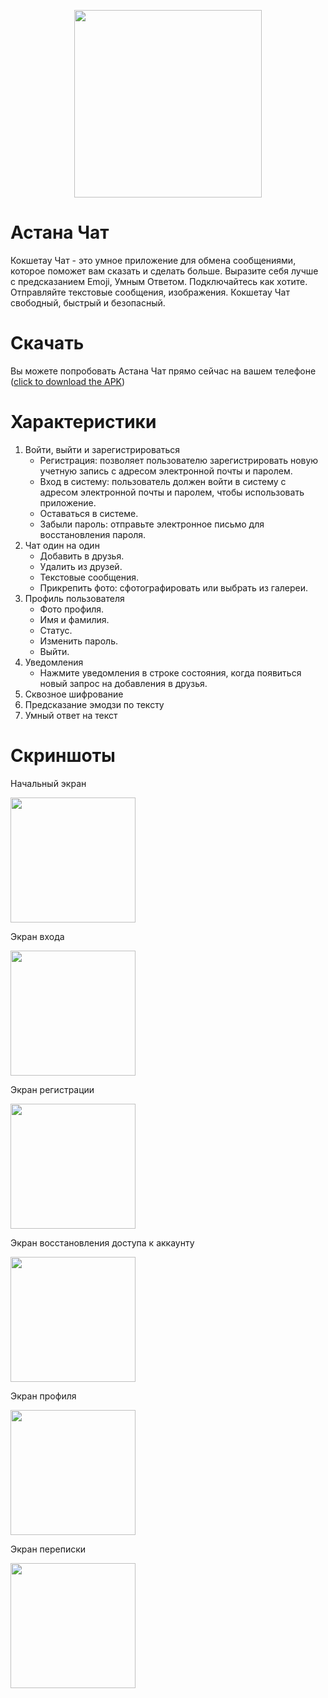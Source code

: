 <p align="center"> 
<img src="https://github.com/zholdassk/KokshetauChat/blob/master/DocData/Logo.png" width="300px">
</p>

# Астана Чат

Кокшетау Чат - это умное приложение для обмена сообщениями, которое поможет вам сказать и сделать больше.
Выразите себя лучше с предсказанием Emoji, Умным Ответом.
Подключайтесь как хотите. Отправляйте текстовые сообщения, изображения.
Кокшетау Чат свободный, быстрый и безопасный.

# Скачать

Вы можете попробовать Астана Чат прямо сейчас на вашем телефоне ([click to download the APK](https://github.com/zholdassk/KokshetauChat/blob/master/DocData/kokshetauchat-1.0.apk?raw=true))

# Характеристики
1. Войти, выйти и зарегистрироваться
    - Регистрация: позволяет пользователю зарегистрировать новую учетную запись с адресом электронной почты и паролем.
    - Вход в систему: пользователь должен войти в систему с адресом электронной почты и паролем, чтобы использовать приложение.
    - Оставаться в системе.
    - Забыли пароль: отправьте электронное письмо для восстановления пароля.
1. Чат один на один
    - Добавить в друзья.
    - Удалить из друзей.
    - Текстовые сообщения.
    - Прикрепить фото: сфотографировать или выбрать из галереи.
1. Профиль пользователя
    - Фото профиля.
    - Имя и фамилия.
    - Статус.
    - Изменить пароль.
    - Выйти.
1. Уведомления
    - Нажмите уведомления в строке состояния, когда появиться новый запрос на добавления в друзья.
1. Сквозное шифрование
1. Предсказание эмодзи по тексту
1. Умный ответ на текст

# Скриншоты

Начальный экран

<img src="https://github.com/zholdassk/KokshetauChat/blob/master/DocData/splash-screen.png" width="200px"/>

Экран входа

<img src="https://github.com/zholdassk/KokshetauChat/blob/master/DocData/login-screen.png" width="200px"/>

Экран регистрации

<img src="https://github.com/zholdassk/KokshetauChat/blob/master/DocData/signup-screen.png" width="200px"/>

Экран восстановления доступа к аккаунту

<img src="https://github.com/zholdassk/KokshetauChat/blob/master/DocData/reset-screen.png" width="200px"/>

Экран профиля

<img src="https://github.com/zholdassk/KokshetauChat/blob/master/DocData/profile-screen.png" width="200px"/>

Экран переписки

<img src="https://github.com/zholdassk/KokshetauChat/blob/master/DocData/chat1-screen.png" width="200px"/>
